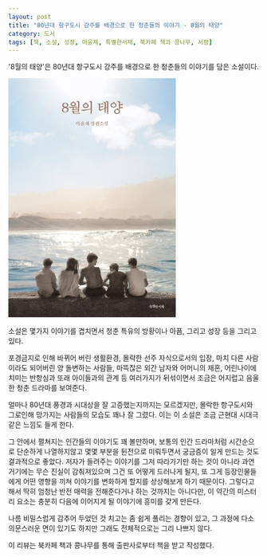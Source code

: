 ```yaml
---
layout: post
title: "80년대 항구도시 강주를 배경으로 한 청춘들의 이야기 - 8월의 태양"
category: 도서
tags: [책, 소설, 성장, 마윤제, 특별한서재, 북카페 책과 콩나무, 서평]
---
```


'8월의 태양'은
80년대 항구도시 강주를 배경으로 한 청춘들의 이야기를 담은 소설이다.

![표지](/images/book/august-sun-book-h480.jpg)

소설은 몇가지 이야기를 겹치면서 청춘 특유의 방황이나 아픔, 그리고 성장 등을 그리고 있다.

포경금지로 인해 바뀌어 버린 생활환경,
몰락한 선주 자식으로서의 입장,
마치 다른 사람이라도 되어버린 양 돌변하는 사람들,
마뜩잖은 외간 남자와 어머니의 재혼,
어린나이에 치미는 반항심과 또래 아이들과의 관계 등
여러가지가 뒤섞이면서 조금은 어지럽고 음울한 청춘 드라마를 보여준다.

얼마나 80년대 풍경과 시대상을 잘 고증했는지까지는 모르겠지만,
몰락한 항구도시와 그로인해 망가지는 사람들의 모습도 꽤나 잘 그렸다.
이는 이 소설은 조금 근현대 시대극같은 느낌도 들게 한다.

그 안에서 펼쳐지는 인간들의 이야기도 꽤 볼만하며,
보통의 인간 드라마처럼 시간순으로 단순하게 나열하지않고
몇몇 부분을 뒨전으로 미뤄두면서 궁금증이 일게 만드는 것도 결과적으로 좋았다.
저자가 들려주는 이야기를 그저 따라가기만 하는 것이 아니라
과연 거기에는 무슨 진실이 감춰져있으며 그건 또 어떻게 드러나게 될지,
또 그게 등장인물들에게 어떤 영향을 끼쳐 이야기를 변화하게 할지를 상상해보게 하기 때문이다.
그렇다고해서 딱히 엄청난 반전 매력을 전해준다거나 하는 것까지는 아니다만,
이 약간의 미스터리 요소는 충분히 다음에 이어지게 될 이야기에 흥미를 갖게 만든다.

나름 비밀스럽게 감추어 두었던 것 치고는 좀 쉽게 풀리는 경향이 있고,
그 과정에 다소 의문스러운 면이 있기도 하지만
그래도 전체적으로는 그리 나쁘지 않다.



<div class="im im-info">
이 리뷰는 북카페 책과 콩나무를 통해 출판사로부터 책을 받고 작성했다.
</div>
